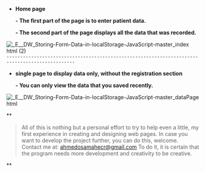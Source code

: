 
- **Home page**

     **- The first part of the page is to enter patient data.**

     **- The second part of the page displays all the data that was recorded.**

![_E__DW_Storing-Form-Data-in-localStorage-JavaScript-master_index html (2)](https://user-images.githubusercontent.com/44531013/80204159-a3044000-8628-11ea-8adf-6cf41745368a.png)
`-----------------------------------------------------------------------------------------------`

- **single page to display data only, without the registration section**

     **- You can only view the data that you saved recently.**

![_E__DW_Storing-Form-Data-in-localStorage-JavaScript-master_dataPage html](https://user-images.githubusercontent.com/44531013/80204156-a1d31300-8628-11ea-8d02-377e29cb9a2f.png)

**

> All of this is nothing but a personal effort to try to help even a little, my first experience in creating and designing web pages.
> In case you want to develop the project further, you can do this, welcome. Contact me at: ahmedosamahecr@gmail.com
> To do it, it is certain that the program needs more development and creativity to be creative.

**
